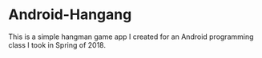 # Android-Hangang
This is a simple hangman game app I created for an Android programming class I took in Spring of 2018.
